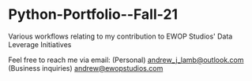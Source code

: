 # Python-Portfolio--Fall-21

Various workflows relating to my contribution to EWOP Studios' Data Leverage Initiatives

Feel free to reach me via email: 
(Personal)
andrew_j_lamb@outlook.com
(Business inquiries)
andrew@ewopstudios.com
